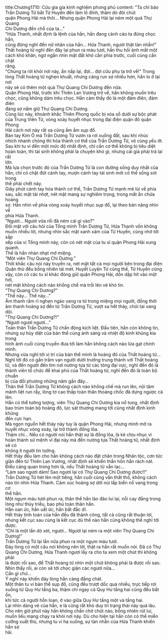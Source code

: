 title:Chương1710: Cửu gia gia kinh nghiệm phong phú
content:
"Ta chỉ bảo Trần Dương Tử bắt Tử Huyền đến làm lô đỉnh, thăm dò đôi chút<br>quận Phong Hải mà thôi… Nhưng quận Phong Hải lại ném một quả Thự Quang<br>Chi Dương đến chỗ của ta..."<br>"Hứa Thanh, nhất định là lệnh của hắn, hắn đang cảnh cáo ta đừng chọc hắn,<br>cũng đừng nghĩ đến nữ nhân của hắn... Hứa Thanh, ngươi thật tàn nhẫn!"<br>Thất hoàng tử nghĩ đến đây lại phun ra máu tươi, hắn thu hồi ánh mắt một<br>cách khó khăn, ngơ ngẩn nhìn mặt đất khô cằn phía trước, cuối cùng cắn chặt<br>răng.<br>"Chúng ta rời khỏi nơi này, ẩn nấp lại, đợi... đợi cữu phụ ta trở về!" Trong<br>lòng Thất hoàng tử nghẹn khuất, nhưng càng run sợ nhiều hơn, hắn lo ở lại nơi<br>này sẽ có thêm một quả Thự Quang Chi Dương đến nữa.<br>Quận Phong Hải, trước khi Thiên Lan Vương trở về, hắn không muốn trêu<br>chọc, cũng không dám trêu chọc. Hắn cảm thấy đó là một đám điên, đám điên<br>đáng sợ nắm giữ Thự Quang Chi Dương.<br>Cùng lúc này, khoảnh khắc Thiên Phong quốc bị xóa sổ dưới sự bộc phát<br>của Trung Viên Tử, vòng xoáy huyết nhục trong đại điện quận đô quận Phong<br>Hải cách nơi này rất xa cũng ầm ầm sụp đổ.<br>Bàn tay Kim Ô mà Trần Dương Tử vươn ra rơi xuống đất, sau khi nhúc<br>nhích nhanh chóng thì hóa thành cơ thể của Trần Dương Tử, vô cùng yếu ớt.<br>Sau khi tu vi đến một mức độ nhất định, chỉ cần cơ thể không bị tiêu diệt<br>hoàn toàn, thì tái sinh không phải là chuyện khó gì, nhưng cái giá phải trả lại rất<br>lớn.<br>Mà lựa chọn trước đó của Trần Dương Tử là con đường sống duy nhất của<br>hắn, chỉ có chặt đứt cánh tay, mượn cánh tay tái sinh mới có thể sống sót trong<br>thế phải chết này.<br>Giây phút cánh tay hóa thành cơ thể, Trần Dương Tử mạnh mẽ lùi về phía<br>sau, sắc mặt tái nhợt, nét mặt mang sự nghiêm trọng, trong mắt ẩn chứa hoảng<br>sợ. Hắn nhìn về phía vòng xoáy huyết nhục sụp đổ, lại theo bản năng nhìn về<br>phía Hứa Thanh.<br>"Ngươi... Ngươi vừa rồi đã ném cái gì vào?"<br>Đối mặt với câu hỏi của Tổng minh Trần Dương Tử, Hứa Thanh vốn không<br>muốn nhiều lời, nhưng nhìn sắc mặt xanh xám của Tử Huyền, cùng nhớ tới sắp<br>xếp của vị Tổng minh này, còn có nét mặt của tu sĩ quận Phong Hải xung<br>quanh.<br>Thế là hắn nhàn nhạt mở miệng.<br>“Một viên Thự Quang Chi Dương.”<br>Thời khắc câu nói này truyền ra, nét mặt tất cả mọi người bên trong đại điện<br>Quận thủ đều bỗng nhiên tái mét. Huyết Luyện Tử cũng thế, Tử Huyền cũng<br>vậy, còn có các tu sĩ khác đóng giữ quận Phong Hải, dồn dập hít vào một hơi,<br>nét mặt không cách nào khống chế mà trồi lên vẻ khó tin.<br>“Thự Quang Chi Dương?”<br>“Thế này… Thế này…”<br>Âm thanh rầm rĩ nghẹn ngào vang ra từ trong miệng mọi người, đồng thời<br>âm thanh hoảng sợ đến từ Trần Dương Tử, vượt xa hết thảy, chói tai vang dội.<br>“Thự Quang Chi Dương?!”<br>“Ngươi ngươi ngươi…”<br>Toàn thân Trần Dương Tử chấn động kịch liệt. Đầu tiên, hắn còn không tin,<br>nhưng sự hủy diệt của bản thể cùng ánh sáng và nhiệt độ kinh khủng kia trong<br>hình ảnh cuối cùng truyền đưa tới làm hắn không cách nào lừa gạt chính mình.<br>Nhưng vừa nghĩ tới vị trí của bản thể mình là hoàng đô của Thất hoàng tử…<br>Nghĩ tới đó có gần trăm vạn người dưới trướng trung thành với Thất hoàng<br>tử, và đến người đến tìm nơi nương tựa từ các tông đại vực, nghĩ đến đó là<br>thành viên tổ chức để khai phủ của Thất hoàng tử, nghĩ đến đó là toàn bộ chuẩn<br>bị của đối phương những năm gần đây…<br>Thân thể Trần Dương Tử không cách nào khống chế mà run lên, nội tâm<br>mãnh liệt run rẩy, lông tơ cao thấp toàn thân thoáng chốc đã dựng ngược cả lên.<br>Hắn có thể tưởng tượng, viên Thự Quang Chi Dương kia nổ tung, nhất định<br>bao trùm toàn bộ hoàng đô, lực sát thương mang tới cũng nhất định kinh khủng<br>đến cực hạn.<br>Mà ngọn nguồn hết thảy này tuy là quận Phong Hải, nhưng mình mở ra<br>huyết nhục vòng xoáy, lại trở thành đồng lõa.<br>Thậm chí… Nếu có người nói hắn thật sự là đồng lõa, là kẻ chịu nhục vì<br>hoàn thành sứ mệnh vĩ đại này mà đến nương tựa Thất hoàng tử, nhất định sẽ có<br>không ít người tin tưởng.<br>Hết thảy đều làm cho hắn không cách nào đặt chân trong Nhân tộc, cơn tức<br>giận đến từ Thiên Lan Vương, nhất định sẽ khiến thần hồn hắn rách nát.<br>Điểu càng quan trong hơn là, nếu Thất hoàng tử vẫn lạc…<br>“Làm sao ngươi dám! Sao ngươi lại có Thự Quang Chi Dương được!!”<br>Trần Dương Tử hét lên một tiếng, hắn cuối cùng vẫn thất thố, không cách<br>nào tin nhìn Hứa Thanh. Cảm xúc hoảng sợ dời núi lấp biển nổ vang trong cơ<br>thể hắn.<br>Một ngụm máu tươi phun ra, thân thể hắn lảo đảo lui lại, nỗi cay đắng trong<br>lòng như thủy triều, bao phủ toàn thân hắn.<br>Hắn oan ức, hắn uất ức, hắn bất đắc dĩ.<br>Hết thảy tính toán của hắn đều đã thành công, tất cả cũng rất thuận lợi,<br>nhưng kết cục sau cùng là kết cục dù thế nào hắn cũng không thể nghĩ tới được.<br>“Chỉ là một lần dò xét, ngươi… Ngươi lại ném ra một viên Thự Quang Chi<br>Dương!”<br>Trần Dương Tử lại lần nữa phun ra một ngụm máu tươi.<br>Đáy lòng có một câu nói không nên lời, thật ra hắn rất muốn nói. Đã có Thự<br>Quang Chi Dương, Hứa Thanh ngươi lấy ra cho ta xem một chút thì không phải<br>là được rồi sao, để Thất hoàng tử nhìn một chút không phải là được rồi sao.<br>Nhìn thấy rồi, ai còn sẽ tới chọc giận các ngươi nữa…<br>Cần gì chứ…<br>Ý nghĩ này khiến đáy lòng hắn càng đắng chát.<br>Một thân tu vi bản thể sụp đổ, cũng đều trượt dốc quá nhiều, trực tiếp rơi<br>xuống từ Quy Hư tầng ba, thậm chí ngay cả Quy Hư tầng hai cũng đều bất ổn,<br>khí tức cả người hỗn loạn, ở vào giữa Quy Hư tầng một và tầng hai.<br>Lại nhìn dáng vẻ của hắn, e là cũng rất khó duy trì trạng thái này quá lâu.<br>Cho nên giờ phút này hắn không chần chờ chút nào, bỗng nhiên rút lui,<br>muốn liều mạng chạy ra khỏi nơi này. Dù cho hiện tại hắn còn có thể miễn<br>cưỡng xuất thủ, nhưng tu vi hạ xuống, sự tàn nhẫn của Hứa Thanh khiến hắn sợ<br>hãi.